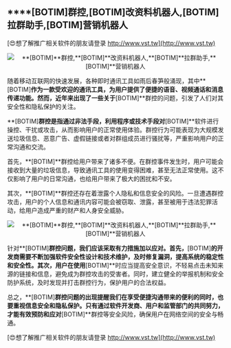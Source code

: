 ## ****[BOTIM]**群控,**[BOTIM]**改资料机器人,**[BOTIM]**拉群助手,**[BOTIM]**营销机器人**

[😍想了解推广相关软件的朋友请登录 http://www.vst.tw](http://www.vst.tw)

 <center><img src="https://vst.tw/MP4/tuiguang/png/4.png" alt="**[BOTIM]**群控,**[BOTIM]**改资料机器人,**[BOTIM]**拉群助手,**[BOTIM]**营销机器人"></center>

随着移动互联网的快速发展，各种即时通讯工具如雨后春笋般涌现，其中**[BOTIM]**作为一款受欢迎的通讯工具，为用户提供了便捷的语音、视频通话和消息传递功能。然而，近年来出现了一些关于**[BOTIM]**群控的问题，引发了人们对其安全性和隐私保护的关注。

**[BOTIM]**群控是指通过非法手段，利用程序或技术手段对**[BOTIM]**软件进行操控、干扰或攻击，从而影响用户的正常使用体验。群控行为可能表现为大规模发送垃圾信息、恶意广告、虚假链接或者对群组成员进行骚扰等，严重影响用户的正常沟通和交流。

首先，**[BOTIM]**群控给用户带来了诸多不便。在群控事件发生时，用户可能会接收到大量的垃圾信息，导致通讯工具的使用变得困难，甚至无法正常使用。这不仅影响了用户的日常沟通，也给用户带来了极大的困扰和不安。

其次，**[BOTIM]**群控还存在着泄露个人隐私和信息安全的风险。一旦遭遇群控攻击，用户的个人信息和通讯内容可能会被窃取、泄露，甚至被用于违法犯罪活动，给用户造成严重的财产和人身安全威胁。

 <center><img src="https://vst.tw/MP4/tuiguang/png/6.png" alt="**[BOTIM]**群控,**[BOTIM]**改资料机器人,**[BOTIM]**拉群助手,**[BOTIM]**营销机器人"></center>

针对**[BOTIM]**群控问题，我们应该采取有力措施加以应对。首先，**[BOTIM]**的开发商需要不断加强软件安全性设计和技术维护，及时修复漏洞，提高系统的稳定性和安全性。其次，用户在使用**[BOTIM]**时应当提高安全意识，不轻易点击未知来源的链接和信息，避免成为群控攻击的受害者。同时，建立健全的举报机制和安全防护系统，及时发现并打击群控行为，保护用户的合法权益。

总之，**[BOTIM]**群控问题的出现提醒我们在享受便捷沟通带来的便利的同时，也要重视信息安全和隐私保护。只有通过软件开发商、用户和监管部门的共同努力，才能有效预防和应对**[BOTIM]**群控等安全风险，确保用户在网络空间的安全与畅通。

[😍想了解推广相关软件的朋友请登录 http://www.vst.tw](http://www.vst.tw)



